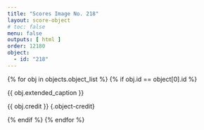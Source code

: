```yaml
---
title: "Scores Image No. 218"
layout: score-object
# toc: false
menu: false
outputs: [ html ]
order: 12180
object:
  - id: "218"
---
```


{% for obj in objects.object_list %}
{% if obj.id == object[0].id %}

{{ obj.extended_caption }}

{{ obj.credit }} {.object-credit}

{% endif %}
{% endfor %}
